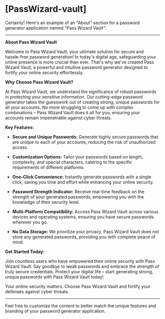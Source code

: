 # [PassWizard-vault]
Certainly! Here's an example of an "About" section for a password generator application named "Pass Wizard Vault":

---

**About Pass Wizard Vault**

Welcome to Pass Wizard Vault, your ultimate solution for secure and hassle-free password generation! In today's digital age, safeguarding your online presence is more crucial than ever. That's why we've created Pass Wizard Vault, a powerful and intuitive password generator designed to fortify your online security effortlessly.

**Why Choose Pass Wizard Vault?**

At Pass Wizard Vault, we understand the significance of robust passwords in protecting your sensitive information. Our cutting-edge password generator takes the guesswork out of creating strong, unique passwords for all your accounts. No more struggling to come up with complex combinations – Pass Wizard Vault does it all for you, ensuring your accounts remain impenetrable against cyber threats.

**Key Features:**

- **Secure and Unique Passwords:** Generate highly secure passwords that are unique to each of your accounts, reducing the risk of unauthorized access.

- **Customization Options:** Tailor your passwords based on length, complexity, and special characters, catering to the specific requirements of different platforms.

- **One-Click Convenience:** Instantly generate passwords with a single click, saving you time and effort while enhancing your online security.

- **Password Strength Indicator:** Receive real-time feedback on the strength of your generated passwords, empowering you with the knowledge of their security level.

- **Multi-Platform Compatibility:** Access Pass Wizard Vault across various devices and operating systems, ensuring you have secure passwords wherever you go.

- **No Data Storage:** We prioritize your privacy. Pass Wizard Vault does not store any generated passwords, providing you with complete peace of mind.

**Get Started Today:**

Join countless users who have empowered their online security with Pass Wizard Vault. Say goodbye to weak passwords and embrace the strength of truly secure credentials. Protect your digital life – start generating strong, unique passwords with Pass Wizard Vault today!

Your online security matters. Choose Pass Wizard Vault and fortify your defenses against cyber threats.

---

Feel free to customize the content to better match the unique features and branding of your password generator application.
